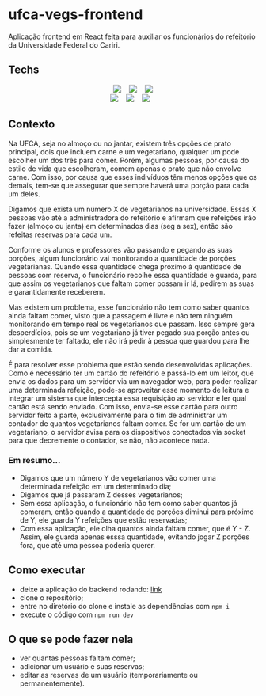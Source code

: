 # ufca-vegs-frontend

Aplicação frontend em React feita para auxiliar os funcionários do refeitório da Universidade Federal do Cariri.

## Techs

<div align='center'>
  <img src='https://img.shields.io/badge/typescript-%23007ACC.svg?style=for-the-badge&logo=typescript&logoColor=white'/>
   &nbsp;&nbsp;
  <img src='https://img.shields.io/badge/react-%2320232a.svg?style=for-the-badge&logo=react&logoColor=%2361DAFB'/>
   &nbsp;&nbsp;
  <img src='https://img.shields.io/badge/vite-%23646CFF.svg?style=for-the-badge&logo=vite&logoColor=white'/>
  <br/>
  <img src='https://img.shields.io/badge/styled--components-DB7093?style=for-the-badge&logo=styled-components&logoColor=white'/>
  &nbsp;&nbsp;
  <img src='https://img.shields.io/badge/Socket.io-black?style=for-the-badge&logo=socket.io&badgeColor=010101'/>
  &nbsp;&nbsp;
  <img src='https://img.shields.io/badge/React%20Hook%20Form-%23EC5990.svg?style=for-the-badge&logo=reacthookform&logoColor=white'/>
  &nbsp;&nbsp;
</div>

## Contexto

Na UFCA, seja no almoço ou no jantar, existem três opções de prato principal, dois que incluem carne e um vegetariano, qualquer um pode escolher um dos três para comer.
Porém, algumas pessoas, por causa do estilo de vida que escolheram, comem apenas o prato que não envolve carne. Com isso, por causa que esses indivíduos têm menos opções que os demais, tem-se
que assegurar que sempre haverá uma porção para cada um deles.

Digamos que exista um número X de vegetarianos na universidade. Essas X pessoas vão até a administradora do refeitório e afirmam que refeições irão fazer (almoço ou janta) em
determinados dias (seg a sex), então são refeitas reservas para cada um.

Conforme os alunos e professores vão passando e pegando as suas porções, algum funcionário vai monitorando a quantidade de porções vegetarianas. Quando essa quantidade chega próximo à
quantidade de pessoas com reserva, o funcionário recolhe essa quantidade e guarda, para que assim os vegetarianos que faltam comer possam ir lá, pedirem as suas e garantidamente
receberem.

Mas existem um problema, esse funcionário não tem como saber quantos ainda faltam comer, visto que a passagem é livre e não tem ninguém monitorando em tempo real os vegetarianos 
que passam. Isso sempre gera desperdícios, pois se um vegetariano já tiver pegado sua porção antes ou simplesmente ter faltado, ele não irá pedir à pessoa que guardou para
lhe dar a comida.

É para resolver esse problema que estão sendo desenvolvidas aplicações. Como é necessário ter um cartão do refeitório e passá-lo em um leitor, que envia os dados para 
um servidor via um navegador web, para poder realizar uma determinada refeição, pode-se aproveitar esse momento de leitura e integrar um sistema que intercepta essa requisição
ao servidor e ler qual cartão está sendo enviado. Com isso, envia-se esse cartão para outro servidor feito à parte, exclusivamente para o fim de administrar um contador de
quantos vegetarianos faltam comer. Se for um cartão de um vegetariano, o servidor avisa para os dispositivos conectados via socket para que decremente o contador, se não,
não acontece nada.

### Em resumo...

- Digamos que um número Y de vegetarianos vão comer uma determinada refeição em um determinado dia;
- Digamos que já passaram Z desses vegetarianos;
- Sem essa aplicação, o funcionário não tem como saber quantos já comeram, então quando a quantidade de porções diminui para próximo de Y, ele guarda Y refeições que
estão reservadas;
- Com essa aplicação, ele olha quantos ainda faltam comer, que é Y - Z. Assim, ele guarda apenas esssa quantidade, evitando jogar Z porções fora, que até uma pessoa poderia
querer.

## Como executar

- deixe a aplicação do backend rodando: [link](https://github.com/DanielNasc/ufca-vegs)
- clone o repositório;
- entre no diretório do clone e instale as dependências com `npm i`
- execute o código com `npm run dev`

## O que se pode fazer nela

- ver quantas pessoas faltam comer;
- adicionar um usuário e suas reservas;
- editar as reservas de um usuário (temporariamente ou permanentemente).
